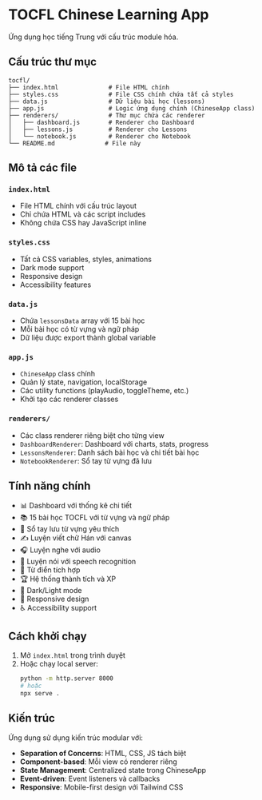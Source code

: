 # TOCFL Chinese Learning App

Ứng dụng học tiếng Trung với cấu trúc module hóa.

## Cấu trúc thư mục

```
tocfl/
├── index.html              # File HTML chính
├── styles.css              # File CSS chính chứa tất cả styles
├── data.js                 # Dữ liệu bài học (lessons)
├── app.js                  # Logic ứng dụng chính (ChineseApp class)
├── renderers/              # Thư mục chứa các renderer
│   ├── dashboard.js        # Renderer cho Dashboard
│   ├── lessons.js          # Renderer cho Lessons
│   └── notebook.js         # Renderer cho Notebook
└── README.md              # File này
```

## Mô tả các file

### `index.html`
- File HTML chính với cấu trúc layout
- Chỉ chứa HTML và các script includes
- Không chứa CSS hay JavaScript inline

### `styles.css`
- Tất cả CSS variables, styles, animations
- Dark mode support
- Responsive design
- Accessibility features

### `data.js`
- Chứa `lessonsData` array với 15 bài học
- Mỗi bài học có từ vựng và ngữ pháp
- Dữ liệu được export thành global variable

### `app.js`
- `ChineseApp` class chính
- Quản lý state, navigation, localStorage
- Các utility functions (playAudio, toggleTheme, etc.)
- Khởi tạo các renderer classes

### `renderers/`
- Các class renderer riêng biệt cho từng view
- `DashboardRenderer`: Dashboard với charts, stats, progress
- `LessonsRenderer`: Danh sách bài học và chi tiết bài học
- `NotebookRenderer`: Sổ tay từ vựng đã lưu

## Tính năng chính

- 📊 Dashboard với thống kê chi tiết
- 📚 15 bài học TOCFL với từ vựng và ngữ pháp
- 📔 Sổ tay lưu từ vựng yêu thích
- ✍️ Luyện viết chữ Hán với canvas
- 🎧 Luyện nghe với audio
- 🎤 Luyện nói với speech recognition
- 📖 Từ điển tích hợp
- 🏆 Hệ thống thành tích và XP
- 🌙 Dark/Light mode
- 📱 Responsive design
- ♿ Accessibility support

## Cách khởi chạy

1. Mở `index.html` trong trình duyệt
2. Hoặc chạy local server:
   ```bash
   python -m http.server 8000
   # hoặc
   npx serve .
   ```

## Kiến trúc

Ứng dụng sử dụng kiến trúc modular với:
- **Separation of Concerns**: HTML, CSS, JS tách biệt
- **Component-based**: Mỗi view có renderer riêng
- **State Management**: Centralized state trong ChineseApp
- **Event-driven**: Event listeners và callbacks
- **Responsive**: Mobile-first design với Tailwind CSS 